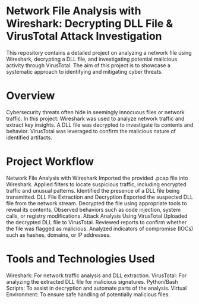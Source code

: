 # Network File Analysis with Wireshark: Decrypting DLL File & VirusTotal Attack Investigation #
This repository contains a detailed project on analyzing a network file using Wireshark, decrypting a DLL file, and investigating potential malicious activity through VirusTotal. The aim of this project is to showcase a systematic approach to identifying and mitigating cyber threats.

# Overview
Cybersecurity threats often hide in seemingly innocuous files or network traffic. In this project:
Wireshark was used to analyze network traffic and extract key insights.
A DLL file was decrypted to investigate its contents and behavior.
VirusTotal was leveraged to confirm the malicious nature of identified artifacts.

# Project Workflow
  Network File Analysis with Wireshark
  Imported the provided .pcap file into Wireshark.
  Applied filters to locate suspicious traffic, including encrypted traffic and unusual patterns.
  Identified the presence of a DLL file being transmitted.
  DLL File Extraction and Decryption
  Exported the suspected DLL file from the network stream.
  Decrypted the file using appropriate tools to reveal its contents.
  Observed behaviors such as code injection, system calls, or registry modifications.
  Attack Analysis Using VirusTotal
  Uploaded the decrypted DLL file to VirusTotal.
  Reviewed reports to confirm whether the file was flagged as malicious.
  Analyzed indicators of compromise (IOCs) such as hashes, domains, or IP addresses.


# Tools and Technologies Used
  Wireshark: For network traffic analysis and DLL extraction.
  VirusTotal: For analyzing the extracted DLL file for malicious signatures.
  Python/Bash Scripts: To assist in decryption and automate parts of the analysis.
  Virtual Environment: To ensure safe handling of potentially malicious files.



